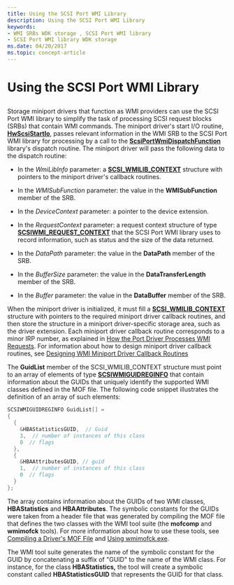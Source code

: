 ```yaml
---
title: Using the SCSI Port WMI Library
description: Using the SCSI Port WMI Library
keywords:
- WMI SRBs WDK storage , SCSI Port WMI library
- SCSI Port WMI library WDK storage
ms.date: 04/20/2017
ms.topic: concept-article
---
```


# Using the SCSI Port WMI Library


## <span id="ddk_using_the_scsi_port_wmi_library_kg"></span><span id="DDK_USING_THE_SCSI_PORT_WMI_LIBRARY_KG"></span>


Storage miniport drivers that function as WMI providers can use the SCSI Port WMI library to simplify the task of processing SCSI request blocks (SRBs) that contain WMI commands. The miniport driver's start I/O routine, [**HwScsiStartIo**](/previous-versions/windows/hardware/drivers/ff557323(v=vs.85)), passes relevant information in the WMI SRB to the SCSI Port WMI library for processing by a call to the [**ScsiPortWmiDispatchFunction**](/windows-hardware/drivers/ddi/scsiwmi/nf-scsiwmi-scsiportwmidispatchfunction) library's dispatch routine. The miniport driver will pass the following data to the dispatch routine:

-   In the *WmiLibInfo* parameter: a [**SCSI\_WMILIB\_CONTEXT**](/windows-hardware/drivers/ddi/scsiwmi/ns-scsiwmi-_scsiwmilib_context) structure with pointers to the miniport driver's callback routines.

-   In the *WMISubFunction* parameter: the value in the **WMISubFunction** member of the SRB.

-   In the *DeviceContext* parameter: a pointer to the device extension.

-   In the *RequestContext* parameter: a request context structure of type [**SCSIWMI\_REQUEST\_CONTEXT**](/windows-hardware/drivers/ddi/scsiwmi/ns-scsiwmi-scsiwmi_request_context) that the SCSI Port WMI library uses to record information, such as status and the size of the data returned.

-   In the *DataPath* parameter: the value in the **DataPath** member of the SRB.

-   In the *BufferSize* parameter: the value in the **DataTransferLength** member of the SRB.

-   In the *Buffer* parameter: the value in the **DataBuffer** member of the SRB.

When the miniport driver is initialized, it must fill a [**SCSI\_WMILIB\_CONTEXT**](/windows-hardware/drivers/ddi/scsiwmi/ns-scsiwmi-_scsiwmilib_context) structure with pointers to the required miniport driver callback routines, and then store the structure in a miniport driver-specific storage area, such as the driver extension. Each miniport driver callback routine corresponds to a minor IRP number, as explained in [How the Port Driver Processes WMI Requests](how-the-port-driver-processes-wmi-requests.md). For information about how to design miniport driver callback routines, see [Designing WMI Miniport Driver Callback Routines](designing-wmi-miniport-driver-callback-routines.md)

The **GuidList** member of the SCSI\_WMILIB\_CONTEXT structure must point to an array of elements of type [**SCSIWMIGUIDREGINFO**](/windows-hardware/drivers/ddi/scsiwmi/ns-scsiwmi-scsiwmiguidreginfo) that contain information about the GUIDs that uniquely identify the supported WMI classes defined in the MOF file. The following code snippet illustrates the definition of an array of such elements:

```cpp
SCSIWMIGUIDREGINFO GuidList[] = 
{
  {
    &HBAStatisticsGUID,  // Guid
    3,  // number of instances of this class
    0  // flags
  },
  {
    &HBAAttributesGUID, // guid
    1,  // number of instances of this class
    0  // flags
  }
};
```

The array contains information about the GUIDs of two WMI classes, **HBAStatistics** and **HBAAttributes**. The symbolic constants for the GUIDs were taken from a header file that was generated by compiling the MOF file that defines the two classes with the WMI tool suite (the **mofcomp** and **wmimofck** tools). For more information about how to use these tools, see [Compiling a Driver's MOF File](../kernel/compiling-a-driver-s-mof-file.md) and [Using wmimofck.exe](../kernel/using-wmimofck-exe.md).

The WMI tool suite generates the name of the symbolic constant for the GUID by concatenating a suffix of "GUID" to the name of the WMI class. For instance, for the class **HBAStatistics,** the tool will create a symbolic constant called **HBAStatisticsGUID** that represents the GUID for that class.

 

